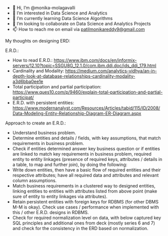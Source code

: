 - 👋 Hi, I’m @monika-molagavalli
- 👀 I’m interested in Data Science and Analytics
- 🌱 I’m currently learning Data Science Algorithms
- 💞️ I’m looking to collaborate on Data Science and Analytics Projects
- 📫 How to reach me on email via patilmonikareddy9@gmail.com

<!---
monika-molagavalli/monika-molagavalli is a ✨ special ✨ repository because its `README.md` (this file) appears on your GitHub profile.
You can click the Preview link to take a look at your changes.
--->

My thoughts on designing ERD:

E.R.D.:
- How to read E.R.D.: https://www.ibm.com/docs/en/informix-servers/12.10?topic=SSGU8G_12.1.0/com.ibm.ddi.doc/ids_ddi_179.html
- Cardinality and Modality: https://medium.com/analytics-vidhya/an-in-depth-look-at-database-relationships-cardinality-modality-a3d6bba0ee1e
- Total participation and partial participation: https://www.ques10.com/p/9460/explain-total-participation-and-partial-participat/
- E.R.D. with persistent entities: https://www.modernanalyst.com/Resources/Articles/tabid/115/ID/2008/Data-Modeling-Entity-Relationship-Diagram-ER-Diagram.aspx


Approach to create an E.R.D.:
- Understand business problem.
- Determine entities and details / fields, with key assumptions, that match requirements in business problem.
- Check if entities determined answer key business question or if entities are linked to match key requirements in business problem, required entity to entity linkages (presence of required keys, attributes / details in a table, to map and further join), by doing the following:
- Write down entities, then have a basic flow of required entities and their respective attributes; have all required data and attributes and relevant column assumptions.
- Match business requirements in a clustered way to designed entities, linking entities to entities with attributes listed from above point (make sure of entity to entity linkages via attributes).
- Retain persistent entities with foreign keys for RDBMS (for other DBMS M-M is okay). Check use cases / performance when implemented with this / other E.R.D. designs in RDBMS.
- Check for required normalization level on data, with below captured key SQL principles and additional ones from deck (mostly series 6 and 7) and check for the consistency in the ERD based on normalization.

